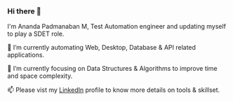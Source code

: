 ### Hi there 👋

I'm Ananda Padmanaban M, Test Automation engineer and updating myself to play a SDET role. 

🔭 I’m currently automating Web, Desktop, Database & API related applications.

🌱 I’m currently focusing on Data Structures & Algorithms to improve time and space complexity.

📫 Please vist my [LinkedIn](https://www.linkedin.com/in/anandapadmanaban-sdet/) profile to know more details on tools & skillset.
